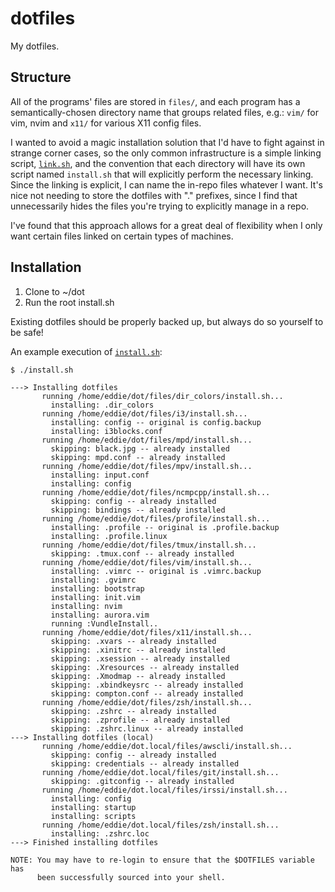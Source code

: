 dotfiles
========

My dotfiles.

## Structure

All of the programs' files are stored in `files/`, and each program has a semantically-chosen directory name that groups related files, e.g.: `vim/` for vim, nvim and `x11/` for various X11 config files.

I wanted to avoid a magic installation solution that I'd have to fight against in strange corner cases, so the only common infrastructure is a simple linking script, [`link.sh`](link.sh), and the convention that each directory will have its own script named `install.sh` that will explicitly perform the necessary linking.  Since the linking is explicit, I can name the in-repo files whatever I want.  It's nice not needing to store the dotfiles with "." prefixes, since I find that unnecessarily hides the files you're trying to explicitly manage in a repo.

I've found that this approach allows for a great deal of flexibility when I only want certain files linked on certain types of machines.

## Installation

1. Clone to ~/dot
2. Run the root install.sh

Existing dotfiles should be properly backed up, but always do so yourself to be safe!

An example execution of [`install.sh`](install.sh):

```
$ ./install.sh

---> Installing dotfiles
       running /home/eddie/dot/files/dir_colors/install.sh...
         installing: .dir_colors
       running /home/eddie/dot/files/i3/install.sh...
         installing: config -- original is config.backup
         installing: i3blocks.conf
       running /home/eddie/dot/files/mpd/install.sh...
         skipping: black.jpg -- already installed
         skipping: mpd.conf -- already installed
       running /home/eddie/dot/files/mpv/install.sh...
         installing: input.conf
         installing: config
       running /home/eddie/dot/files/ncmpcpp/install.sh...
         skipping: config -- already installed
         skipping: bindings -- already installed
       running /home/eddie/dot/files/profile/install.sh...
         installing: .profile -- original is .profile.backup
         installing: .profile.linux
       running /home/eddie/dot/files/tmux/install.sh...
         skipping: .tmux.conf -- already installed
       running /home/eddie/dot/files/vim/install.sh...
         installing: .vimrc -- original is .vimrc.backup
         installing: .gvimrc
         installing: bootstrap
         installing: init.vim
         installing: nvim
         installing: aurora.vim
         running :VundleInstall..
       running /home/eddie/dot/files/x11/install.sh...
         skipping: .xvars -- already installed
         skipping: .xinitrc -- already installed
         skipping: .xsession -- already installed
         skipping: .Xresources -- already installed
         skipping: .Xmodmap -- already installed
         skipping: .xbindkeysrc -- already installed
         skipping: compton.conf -- already installed
       running /home/eddie/dot/files/zsh/install.sh...
         skipping: .zshrc -- already installed
         skipping: .zprofile -- already installed
         skipping: .zshrc.linux -- already installed
---> Installing dotfiles (local)
       running /home/eddie/dot.local/files/awscli/install.sh...
         skipping: config -- already installed
         skipping: credentials -- already installed
       running /home/eddie/dot.local/files/git/install.sh...
         skipping: .gitconfig -- already installed
       running /home/eddie/dot.local/files/irssi/install.sh...
         installing: config
         installing: startup
         installing: scripts
       running /home/eddie/dot.local/files/zsh/install.sh...
         installing: .zshrc.loc
---> Finished installing dotfiles

NOTE: You may have to re-login to ensure that the $DOTFILES variable has
      been successfully sourced into your shell.
```

